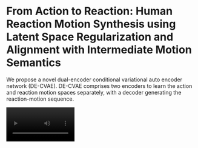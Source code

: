 # From Action to Reaction: Human Reaction Motion Synthesis using Latent Space Regularization and Alignment with Intermediate Motion Semantics

We propose a novel dual-encoder conditional variational auto encoder network (DE-CVAE). DE-CVAE comprises two encoders to learn the action and reaction motion spaces separately, with a decoder generating the reaction-motion sequence.

<video src='Exchanging Object Interaction_clip.avi' width=180/>

  
## Our model
![Model](model.png)

## Quantized Motion Tokens (QMTs)
![Pose1](qmts.png)


## Results on SBU Dataset
![Pose1](fig_results_sbu.png)

## Results on DuetDance Dataset
![Pose1](fig_results_duetdance.png)


## Results on K3HI Dataset
![Pose1](fig_results_k3hi.png)

## Authors
Ali Asghar Manjotho
Tekie Tsegay Tewolde
Zhendong Niu


## Training

## Testing

## References
Thanks to:
InterFormer
GAN Reactive Motion

